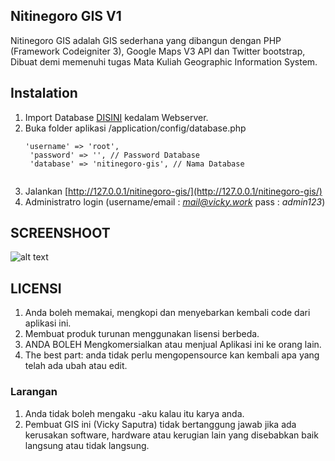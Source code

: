 ## Nitinegoro GIS V1
 
Nitinegoro GIS adalah GIS sederhana yang dibangun dengan PHP (Framework Codeigniter 3), Google Maps V3 API dan Twitter bootstrap, Dibuat demi memenuhi tugas Mata Kuliah Geographic Information System.

## Instalation
1. Import Database [DISINI](/blob/master/DB-SCHEMA.sql) kedalam Webserver.
2. Buka folder aplikasi /application/config/database.php 
    <pre><code>'username' =&gt; 'root',
    'password' =&gt; '', // Password Database
    'database' =&gt; 'nitinegoro-gis', // Nama Database
    </code></pre>
3. Jalankan [http://127.0.0.1/nitinegoro-gis/](http://127.0.0.1/nitinegoro-gis/)
4. Administratro login (username/email : *mail@vicky.work* pass : *admin123*)

## SCREENSHOOT
![alt text](https://github.com/nitinegoro/nitinegoro-gis/blob/master/SC.png "Screenshoot Aplikasi Nitinegor GIS")

## LICENSI
1. Anda boleh memakai, mengkopi dan menyebarkan kembali code dari aplikasi ini.
2. Membuat produk turunan menggunakan lisensi berbeda.
3. ANDA BOLEH Mengkomersialkan atau menjual Aplikasi ini ke orang lain.
4. The best part: anda tidak perlu mengopensource kan kembali apa yang telah ada ubah atau edit.

### Larangan
1. Anda tidak boleh mengaku -aku kalau itu karya anda.
2. Pembuat GIS ini (Vicky Saputra) tidak bertanggung jawab jika ada kerusakan software, hardware atau kerugian lain yang disebabkan baik langsung atau tidak langsung.
